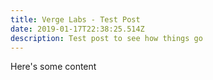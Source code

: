 ```yaml
---
title: Verge Labs - Test Post
date: 2019-01-17T22:38:25.514Z
description: Test post to see how things go
---
```

Here's some content
